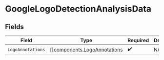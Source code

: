 # GoogleLogoDetectionAnalysisData


## Fields

| Field                                                                      | Type                                                                       | Required                                                                   | Description                                                                |
| -------------------------------------------------------------------------- | -------------------------------------------------------------------------- | -------------------------------------------------------------------------- | -------------------------------------------------------------------------- |
| `LogoAnnotations`                                                          | [][components.LogoAnnotations](../../models/components/logoannotations.md) | :heavy_check_mark:                                                         | N/A                                                                        |
